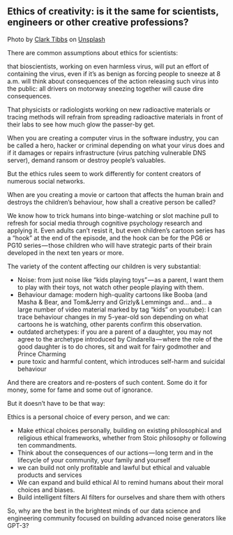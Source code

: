 ## Ethics of creativity: is it the same for scientists, engineers or other creative professions?

Photo by [Clark Tibbs](https://unsplash.com/@clarktibbs?utm_source=medium&utm_medium=referral) on [Unsplash](https://unsplash.com?utm_source=medium&utm_medium=referral)

There are common assumptions about ethics for scientists:

that bioscientists, working on even harmless virus, will put an effort of containing the virus, even if it’s as benign as forcing people to sneeze at 8 a.m. will think about consequences of the action releasing such virus into the public: all drivers on motorway sneezing together will cause dire consequences.

That physicists or radiologists working on new radioactive materials or tracing methods will refrain from spreading radioactive materials in front of their labs to see how much glow the passer-by get.

When you are creating a computer virus in the software industry, you can be called a hero, hacker or criminal depending on what your virus does and if it damages or repairs infrastructure (virus patching vulnerable DNS server), demand ransom or destroy people’s valuables.

But the ethics rules seem to work differently for content creators of numerous social networks.

When are you creating a movie or cartoon that affects the human brain and destroys the children’s behaviour, how shall a creative person be called?

We know how to trick humans into binge-watching or slot machine pull to refresh for social media through cognitive psychology research and applying it. Even adults can’t resist it, but even children’s cartoon series has a “hook” at the end of the episode, and the hook can be for the PG6 or PG10 series — those children who will have strategic parts of their brain developed in the next ten years or more.

The variety of the content affecting our children is very substantial:

*   Noise: from just noise like “kids playing toys” — as a parent, I want them to play with their toys, not watch other people playing with them.
*   Behaviour damage: modern high-quality cartoons like Booba (and Masha & Bear, and Tom&Jerry and Grizly& Lemmings and… and… a large number of video material marked by tag “kids” on youtube): I can trace behaviour changes in my 5-year-old son depending on what cartoons he is watching, other parents confirm this observation.
*   outdated archetypes: if you are a parent of a daughter, you may not agree to the archetype introduced by Cindarella — where the role of the good daughter is to do chores, sit and wait for fairy godmother and Prince Charming
*   pure toxic and harmful content, which introduces self-harm and suicidal behaviour

And there are creators and re-posters of such content. Some do it for money, some for fame and some out of ignorance.

But it doesn’t have to be that way:

Ethics is a personal choice of every person, and we can:

*   Make ethical choices personally, building on existing philosophical and religious ethical frameworks, whether from Stoic philosophy or following ten commandments.
*   Think about the consequences of our actions — long term and in the lifecycle of your community, your family and yourself
*   we can build not only profitable and lawful but ethical and valuable products and services
*   We can expand and build ethical AI to remind humans about their moral choices and biases.
*   Build intelligent filters AI filters for ourselves and share them with others

So, why are the best in the brightest minds of our data science and engineering community focused on building advanced noise generators like GPT-3?